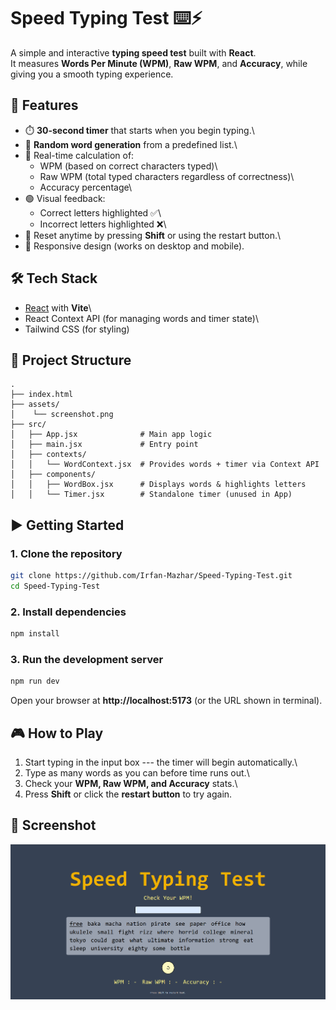 # Speed Typing Test ⌨️⚡

A simple and interactive **typing speed test** built with **React**.\
It measures **Words Per Minute (WPM)**, **Raw WPM**, and **Accuracy**,
while giving you a smooth typing experience.

## 🚀 Features

-   ⏱️ **30-second timer** that starts when you begin typing.\
-   🔀 **Random word generation** from a predefined list.\
-   🧮 Real-time calculation of:
    -   WPM (based on correct characters typed)\
    -   Raw WPM (total typed characters regardless of correctness)\
    -   Accuracy percentage\
-   🟢 Visual feedback:
    -   Correct letters highlighted ✅\
    -   Incorrect letters highlighted ❌\
-   🔄 Reset anytime by pressing **Shift** or using the restart button.\
-   📱 Responsive design (works on desktop and mobile).

## 🛠️ Tech Stack

-   [React](https://react.dev/) with **Vite**\
-   React Context API (for managing words and timer state)\
-   Tailwind CSS (for styling)

## 📂 Project Structure

    .
    ├── index.html
    ├── assets/
    │    └── screenshot.png
    ├── src/
    │   ├── App.jsx              # Main app logic
    │   ├── main.jsx             # Entry point
    │   ├── contexts/
    │   │   └── WordContext.jsx  # Provides words + timer via Context API
    │   ├── components/
    │   │   ├── WordBox.jsx      # Displays words & highlights letters
    │   │   └── Timer.jsx        # Standalone timer (unused in App)

## ▶️ Getting Started

### 1. Clone the repository

``` bash
git clone https://github.com/Irfan-Mazhar/Speed-Typing-Test.git
cd Speed-Typing-Test
```

### 2. Install dependencies

``` bash
npm install
```

### 3. Run the development server

``` bash
npm run dev
```

Open your browser at **http://localhost:5173** (or the URL shown in
terminal).

## 🎮 How to Play

1.  Start typing in the input box --- the timer will begin
    automatically.\
2.  Type as many words as you can before time runs out.\
3.  Check your **WPM, Raw WPM, and Accuracy** stats.\
4.  Press **Shift** or click the **restart button** to try again.

## 📸 Screenshot

![App Screenshot](./assets/screenshot.png)
